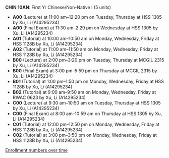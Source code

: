 **CHIN 10AN**: First Yr Chinese/Non-Native I (5 units)

- **A00** (Lecture) at 11:00 am–12:20 pm on Tuesday, Thursday at HSS 1305 by Xu, Li (A14295234)
- **A00** (Final Exam) at 11:30 am–2:29 pm on Wednesday at HSS 1305 by Xu, Li (A14295234)
- **A01** (Tutorial) at 10:00 am–10:50 am on Monday, Wednesday, Friday at HSS 1128B by Xu, Li (A14295234)
- **A02** (Tutorial) at 11:00 am–11:50 am on Monday, Wednesday, Friday at HSS 1128B by Xu, Li (A14295234)
- **B00** (Lecture) at 2:00 pm–3:20 pm on Tuesday, Thursday at MCGIL 2315 by Xu, Li (A14295234)
- **B00** (Final Exam) at 3:00 pm–5:59 pm on Thursday at MCGIL 2315 by Xu, Li (A14295234)
- **B01** (Tutorial) at 1:00 pm–1:50 pm on Monday, Wednesday, Friday at HSS 1128B by Xu, Li (A14295234)
- **B02** (Tutorial) at 9:00 am–9:50 am on Monday, Wednesday, Friday at RWAC 0623 by Xu, Li (A14295234)
- **C00** (Lecture) at 9:30 am–10:50 am on Tuesday, Thursday at HSS 1305 by Xu, Li (A14295234)
- **C00** (Final Exam) at 8:00 am–10:59 am on Thursday at HSS 1305 by Xu, Li (A14295234)
- **C01** (Tutorial) at 12:00 pm–12:50 pm on Monday, Wednesday, Friday at HSS 1128B by Xu, Li (A14295234)
- **C02** (Tutorial) at 3:00 pm–3:50 pm on Monday, Wednesday, Friday at HSS 1128B by Xu, Li (A14295234)

[Enrollment numbers over time](./CHIN10AN.tsv)
